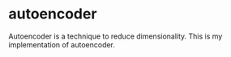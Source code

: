 # autoencoder
Autoencoder is a technique to reduce dimensionality. This is my implementation of autoencoder.
